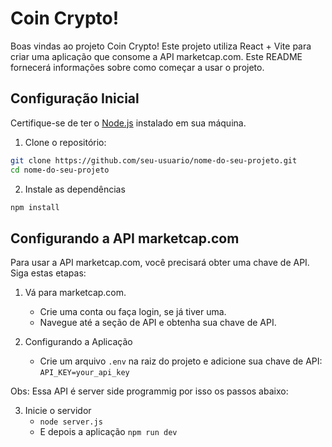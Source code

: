 # Coin Crypto!

Boas vindas ao projeto Coin Crypto! Este projeto utiliza React + Vite para criar uma aplicação que consome a API marketcap.com. Este README fornecerá informações sobre como começar a usar o projeto.

## Configuração Inicial

Certifique-se de ter o [Node.js](https://nodejs.org/) instalado em sua máquina.

1. Clone o repositório:

```bash
git clone https://github.com/seu-usuario/nome-do-seu-projeto.git
cd nome-do-seu-projeto
```

2. Instale as dependências
```bash
npm install
```

## Configurando a API marketcap.com
Para usar a API marketcap.com, você precisará obter uma chave de API. Siga estas etapas:

1. Vá para marketcap.com.
   * Crie uma conta ou faça login, se já tiver uma.
   * Navegue até a seção de API e obtenha sua chave de API.

2. Configurando a Aplicação
     * Crie um arquivo ```.env``` na raiz do projeto e adicione sua chave de API: ```API_KEY=your_api_key```
  
Obs: Essa API é server side programmig por isso os passos abaixo:

3. Inicie o servidor
   * ```node server.js```
   * E depois a aplicação ```npm run dev```
